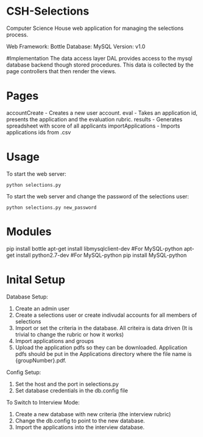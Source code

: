 # CSH-Selections
Computer Science House web application for managing the selections process.

Web Framework: Bottle
Database: MySQL
Version: v1.0

#Implementation
The data access layer DAL provides access to the mysql database backend though stored procedures. This data is collected by the page controllers that then render the views.

# Pages
accountCreate - Creates a new user account.
eval - Takes an application id, presents the application and the evaluation rubric.
results - Generates spreadsheet with score of all applicants
importApplications - Imports applications ids from .csv

# Usage
To start the web server:

`python selections.py`

To start the web server and change the password of the selections user:

`python selections.py new_password`

# Modules
pip install bottle
apt-get install libmysqlclient-dev #For MySQL-python
apt-get install python2.7-dev #For MySQL-python
pip install MySQL-python

# Inital Setup
Database Setup:
1) Create an admin user
2) Create a selections user or create indivudal accounts for all members of selections
3) Import or set the criteria in the database. All criteira is data driven (It is trivial to change the rubric or how it works)
4) Import applications and groups
5) Upload the application pdfs so they can be downloaded. Application pdfs should be put in the Applications directory where the file name is {groupNumber}.pdf.

Config Setup:
1) Set the host and the port in selections.py
2) Set database credentials in the db.config file

To Switch to Interview Mode:
1) Create a new database with new criteria (the interview rubric)
2) Change the db.config to point to the new database.
3) Import the applications into the interview database.
